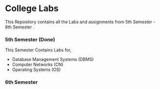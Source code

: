 # College Labs 
This Repository contains all the Labs and assignments from 5th Semester - 8th Semester . 

### 5th Semester (Done)
This Semester Contains Labs for,
- Database Management Systems (DBMS)
- Computer Networks (CN)
- Operating Systems (OS)

### 6th Semester 
